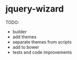 jquery-wizard
=============

TODO:
- builder
- add themes
- separate themes from scripts
- add to bower
- tests and code improvements